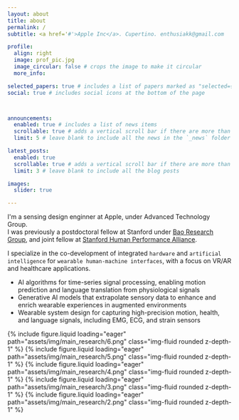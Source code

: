 ```yaml
---
layout: about
title: about
permalink: /
subtitle: <a href='#'>Apple Inc</a>. Cupertino. enthusiakk@gmail.com

profile:
  align: right
  image: prof_pic.jpg
  image_circular: false # crops the image to make it circular
  more_info: 

selected_papers: true # includes a list of papers marked as "selected={true}"
social: true # includes social icons at the bottom of the page



announcements:
  enabled: true # includes a list of news items
  scrollable: true # adds a vertical scroll bar if there are more than 3 news items
  limit: 5 # leave blank to include all the news in the `_news` folder

latest_posts:
  enabled: true
  scrollable: true # adds a vertical scroll bar if there are more than 3 new posts items
  limit: 3 # leave blank to include all the blog posts

images:
  slider: true

---
```


I'm a sensing design enginner at Apple, under Advanced Technology Group. <br>
I was previously a postdoctoral fellow at Stanford under [Bao Research Group](https://baogroup.stanford.edu), and joint fellow at [Stanford Human Performance Alliance](https://humanperformance.stanford.edu). 

I specialize in the co-development of integrated `hardware` and `artificial intelligence` for `wearable human-machine interfaces`, with a focus on VR/AR and healthcare applications.

- AI algorithms for time-series signal processing, enabling motion prediction and language translation from physiological signals
- Generative AI models that extrapolate sensory data to enhance and enrich wearable experiences in augmented environments
- Wearable system design for capturing high-precision motion, health, and language signals, including EMG, ECG, and strain sensors


<!-- >
Write your biography here. This is first page Tell the world about yourself. Link to your favorite [subreddit](http://reddit.com). You can put a picture in, too. The code is already in, just name your picture `prof_pic.jpg` and put it in the `img/` folder.

Put your address / P.O. box / other info right below your picture. You can also disable any of these elements by editing `profile` property of the YAML header of your `_pages/about.md`. Edit `_bibliography/papers.bib` and Jekyll will render your [publications page](/al-folio/publications/) automatically.

Link to your social media connections, too. This theme is set up to use [Font Awesome icons](https://fontawesome.com/) and [Academicons](https://jpswalsh.github.io/academicons/), like the ones below. Add your Facebook, Twitter, LinkedIn, Google Scholar, or just disable all of them.
-->


<swiper-container style="height: 430px;" autoplay-delay="3500" keyboard="true" navigation="true" pagination="true" pagination-clickable="true" pagination-dynamic-bullets="true" rewind="true" loop="true" autoplay-disable-on-interaction="false">
  <swiper-slide>{% include figure.liquid loading="eager" path="assets/img/main_research/6.png" class="img-fluid rounded z-depth-1" %}</swiper-slide>
  <swiper-slide>{% include figure.liquid loading="eager" path="assets/img/main_research/5.png" class="img-fluid rounded z-depth-1" %}</swiper-slide>
  <swiper-slide>{% include figure.liquid loading="eager" path="assets/img/main_research/4.png" class="img-fluid rounded z-depth-1" %}</swiper-slide>
  <swiper-slide>{% include figure.liquid loading="eager" path="assets/img/main_research/3.png" class="img-fluid rounded z-depth-1" %}</swiper-slide>
  <swiper-slide>{% include figure.liquid loading="eager" path="assets/img/main_research/2.png" class="img-fluid rounded z-depth-1" %}</swiper-slide>
  <swiper-autoplay-progress slot="container-end"></swiper-autoplay-progress>
</swiper-container>



